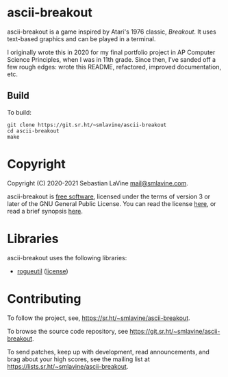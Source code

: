# ascii-breakout

ascii-breakout is a game inspired by Atari's 1976 classic, _Breakout_.
It uses text-based graphics and can be played in a terminal.

I originally wrote this in 2020 for my final portfolio project in AP
Computer Science Principles, when I was in 11th grade. Since then, I've
sanded off a few rough edges: wrote this README, refactored, improved
documentation, etc.

## Build

To build:
```
git clone https://git.sr.ht/~smlavine/ascii-breakout
cd ascii-breakout
make
```

# Copyright

Copyright (C) 2020-2021 Sebastian LaVine <mail@smlavine.com>.

ascii-breakout is [free software][0], licensed under the terms of
version 3 or later of the GNU General Public License. You can read the
license [here][1], or read a brief synopsis [here][2].

# Libraries

ascii-breakout uses the following libraries:
- [rogueutil](https://github.com/sakhmatd/rogueutil) ([license][3])

# Contributing

To follow the project, see, <https://sr.ht/~smlavine/ascii-breakout>.

To browse the source code repository, see
<https://git.sr.ht/~smlavine/ascii-breakout>.

To send patches, keep up with development, read announcements, and brag
about your high scores, see the mailing list at
<https://lists.sr.ht/~smlavine/ascii-breakout>.

[0]: https://en.wikipedia.org/wiki/free_software
[1]: https://git.sr.ht/~smlavine/ascii-breakout/tree/master/item/LICENSE
[2]: https://choosealicense.com/licenses/gpl-3.0/
[3]: https://git.sr.ht/~smlavine/ascii-breakout/tree/master/item/LICENSE.rogueutil
